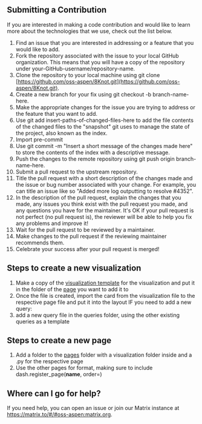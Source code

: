 ## Submitting a Contribution
If you are interested in making a code contribution and would like to learn more about the technologies that we use, check out the list below.

1. Find an issue that you are interested in addressing or a feature that you would like to add.
2. Fork the repository associated with the issue to your local GitHub organization. This means that you will have a copy of the repository under your-GitHub-username/repository-name.
3. Clone the repository to your local machine using git clone [https://github.com/oss-aspen/8Knot.git](https://github.com/oss-aspen/8Knot.git).
4. Create a new branch for your fix using git checkout -b branch-name-here.
5. Make the appropriate changes for the issue you are trying to address or the feature that you want to add.
6. Use git add insert-paths-of-changed-files-here to add the file contents of the changed files to the "snapshot" git uses to manage the state of the project, also known as the index.
7. Import pre-commit
8. Use git commit -m "Insert a short message of the changes made here" to store the contents of the index with a descriptive message.
9. Push the changes to the remote repository using git push origin branch-name-here.
10. Submit a pull request to the upstream repository.
11. Title the pull request with a short description of the changes made and the issue or bug number associated with your change. For example, you can title an issue like so "Added more log outputting to resolve #4352".
12. In the description of the pull request, explain the changes that you made, any issues you think exist with the pull request you made, and any questions you have for the maintainer. It's OK if your pull request is not perfect (no pull request is), the reviewer will be able to help you fix any problems and improve it!
13. Wait for the pull request to be reviewed by a maintainer.
14. Make changes to the pull request if the reviewing maintainer recommends them.
15. Celebrate your success after your pull request is merged!

## Steps to create a new visualization
1. Make a copy of the [visualization template](https://github.com/oss-aspen/8Knot/blob/dev/pages/visualization_template/viz_template.py) for the visualization and put it in the folder of the [page](https://github.com/oss-aspen/8Knot/tree/dev/pages) you want to add it to
2. Once the file is created, import the card from the visualization file to the respective page file and put it into the layout
IF you need to add a new query:
3. add a new query file in the queries folder, using the other existing queries as a template

## Steps to create a new page
1. Add a folder to the [pages](https://github.com/sandiego-rh/explorer/tree/dev/pages) folder with a visualization folder inside and a .py for the respective page
2. Use the other pages for format, making sure to include dash.register_page(__name__, order=)

## Where can I go for help?
If you need help, you can open an issue or join our Matrix instance at https://matrix.to/#/#oss-aspen:matrix.org.
